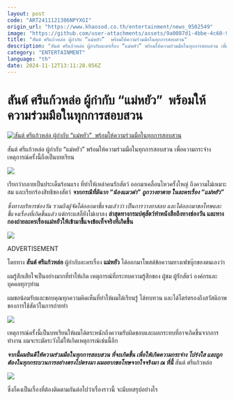 ```yaml
---
layout: post
code: "ART2411121306NPYXGI"
origin_url: "https://www.khaosod.co.th/entertainment/news_9502549"
image: "https://github.com/user-attachments/assets/9a0087d1-4bbe-4c60-906a-0b20d0a36df7"
title: "สันต์ ศรีแก้วหล่อ ผู้กำกับ “แม่หยัว”  พร้อมให้ความร่วมมือในทุกการสอบสวน"
description: "สันต์ ศรีแก้วหล่อ ผู้กำกับละครเรื่อง “แม่หยัว” พร้อมให้ความร่วมมือในทุกการสอบสวน เพื่อความกระจ่าง  เหตุการณ์ครั้งนี้ถือเป็นบทเรียน"
category: "ENTERTAINMENT"
language: "th"
date: 2024-11-12T13:11:28.056Z
---
```


# สันต์ ศรีแก้วหล่อ ผู้กำกับ “แม่หยัว”  พร้อมให้ความร่วมมือในทุกการสอบสวน

[![สันต์ ศรีแก้วหล่อ ผู้กำกับ “แม่หยัว”  พร้อมให้ความร่วมมือในทุกการสอบสวน](https://www.khaosod.co.th/wpapp/uploads/2024/11/sud.jpg "สันต์ ศรีแก้วหล่อ ผู้กำกับ “แม่หยัว”  พร้อมให้ความร่วมมือในทุกการสอบสวน")](https://www.khaosod.co.th/wpapp/uploads/2024/11/sud.jpg)

สันต์ ศรีแก้วหล่อ ผู้กำกับ “แม่หยัว” พร้อมให้ความร่วมมือในทุกการสอบสวน เพื่อความกระจ่าง เหตุการณ์ครั้งนี้ถือเป็นบทเรียน

![](https://www.khaosod.co.th/wpapp/uploads/2024/11/0ee64105-5c72-4bb7-8ad0-bede164c8b02.jpeg)

เรียกว่ากลายเป็นประเด็นร้อนแรง ที่ทำให้เหล่าคนรักสัตว์ ออกมาเคลื่อนไหวครั้งใหญ่ ถึงความไม่เหมาะสม และเรียกร้องสิทธิของสัตว์ _**จากกรณีที่มีฉาก “น้องแมวดำ” ถูกวางยาตาย ในละครเรื่อง “แม่หยัว”**_

_ซึ่งทางบริหารช่องวัน รวมถึงผู้จัดได้ออกมาชี้แจงแล้วว่า เป็นการวางยาสลบ และได้ออกมาขอโทษและชี้แจงเรื่องที่เกิดขึ้นแล้ว_ แต่กระแสก็ยังไม่เบาลง **ล่าสุดทางกรมปศุสัตว์ทำหนังสือถึงทางช่องวัน และทางกองถ่ายละครเรื่องแม่หยัวให้เข้ามาชี้แจงข้อเท็จจริงที่เกิดขึ้น**

![](https://www.khaosod.co.th/wpapp/uploads/2024/11/465551725_563236789621699_5553997888882587499_n-696x453.jpg)



ADVERTISEMENT

โดยทาง **สันต์ ศรีแก้วหล่อ** ผู้กำกับละครเรื่อง **แม่หยัว** ได้ออกมาโพสต์ข้อความทางเฟซบุ๊กของตนเองว่า

ผมรู้สึกเสียใจเป็นอย่างมากที่ทำให้เกิด เหตุการณ์ที่กระทบความรู้สึกของ ผู้ชม ผู้รักสัตว์ องค์กรและบุคคลทุกๆท่าน

ผมขอน้อมรับและขอบคุณทุกความคิดเห็นที่ทำให้ผมได้เรียนรู้ ได้ทบทวน และได้ไตร่ตรองถึงสวัสดิภาพของการใช้สัตว์ในการถ่ายทำ

![](https://www.khaosod.co.th/wpapp/uploads/2024/11/messageImage_1731415549689.jpg)

เหตุการณ์ครั้งนี้เป็นบทเรียนให้ผมได้ตระหนักถึงความรับผิดชอบและผลกระทบที่อาจเกิดขึ้นจากการทำงาน ผมจะระมัดระวังไม่ให้เกิดเหตุการณ์เช่นนี้อีก

_**จากนี้ผมยินดีให้ความร่วมมือในทุกการสอบสวน ที่จะเกิดขึ้น เพื่อให้เกิดความกระจ่าง โปร่งใส และถูกต้องในทุกกระบวนการอย่างตรงไปตรงมา ผมอยากขอโทษจากใจจริงมา ณ ที่นี้**_ สันต์ ศรีแก้วหล่อ

![](https://www.khaosod.co.th/wpapp/uploads/2024/11/ใหม่-ดาวิกา-แมว-แม่หยัว.jpg)

ซึ่งก็คงเป็นเรื่องที่ต้องติดตามกันต่อไปว่าเรื่องราวนี้ จะมีบทสรุปอย่างไร
